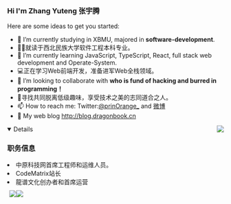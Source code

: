 ### Hi I'm **Zhang Yuteng 张宇腾**

Here are some ideas to get you started:


- 🔭 I’m currently studying in XBMU, majored in **software-development**.
- 👨‍🎓就读于西北民族大学软件工程本科专业。
- 🌱 I’m currently learning JavaScript, TypeScript, React, full stack web development and Operate-System.
- 💻正在学习Web前端开发，准备进军Web全栈领域。
- 👯 I’m looking to collaborate with **who is fund of hacking and burred in programming！**
- 🤝寻找共同脱离低级趣味，享受技术之美的志同道合之人。
- 📫 How to reach me: Twitter:[@prinOrange_](https://twitter.com/prinOrange_)
  and [微博](https://weibo.com/u/1738014147)
- 📕 My web blog http://blog.dragonbook.cn



<div style="display:flex;justify-content: space-between;">

<details open>

<h3><strong>职务信息</strong></h3>

<li>中原科技网首席工程师和运维人员。</li>

<li>CodeMatrix站长</li>

<li>龍谱文化创办者和首席运营</li>

</details>


<img style="display:inline" src = "https://github-readme-streak-stats.herokuapp.com/?user=prinOrange&theme=tokyonight">

</div>

<div style="display:flex;margin:10px 5px">

<img src = "https://github-readme-stats.vercel.app/api/top-langs/?username=prinOrange&theme=tokyonight">

<img src = "https://github-profile-trophy.vercel.app/?username=prinOrange&theme=tokyonight" >

</div>